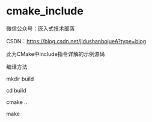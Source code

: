 # cmake_include
微信公众号：嵌入式技术部落

CSDN：https://blog.csdn.net/jidushanbojueA?type=blog

此为CMake中include指令详解的示例源码

编译方法

mkdir build

cd build

cmake ..

make

